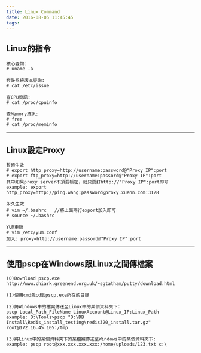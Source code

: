 ```yaml
---
title: Linux Command
date: 2016-08-05 11:45:45
tags:
---
```



Linux的指令 
---
    核心查詢: 
    # uname -a
  
    套裝系統版本查詢:
    # cat /etc/issue

    查CPU資訊:
    # cat /proc/cpuinfo

    查Memory資訊:
    # free
    # cat /proc/meminfo

---
Linux設定Proxy
---
    暫時生效
    # export http_proxy=http://username:password@"Proxy IP":port
    # export ftp_proxy=http://username:passord@"Proxy IP":port
    其中如果proxy server不須要帳密，就只要打http://"Proxy IP":port即可
    example: export http_proxy=http://ping.wang:password@proxy.xuenn.com:3128
  
    永久生效
    # vim ~/.bashrc   //將上面兩行export加入即可
    # source ~/.bashrc
  
    YUM更新
    # vim /etc/yum.conf
    加入: proxy=http://username:passord@"Proxy IP":port

---
使用pscp在Windows跟Linux之間傳檔案
---

    (0)Download pscp.exe
    http://www.chiark.greenend.org.uk/~sgtatham/putty/download.html

    (1)使用cmd先cd到pscp.exe所在的目錄

    (2)將Windows中的檔案傳送至Linux中的某個資料夾下:
    pscp Local_Path_FileName LinuxAccount@Linux_IP:Linux_Path
    example: D:\Tools>pscp "D:\DB Install\Redis_install_testing\redis320_install.tar.gz" root@172.16.45.105:/tmp

    (3)將Linux中的某個資料夾下的某檔案傳送至Windows中的某個資料夾下:
    example: pscp root@xxx.xxx.xxx.xxx:/home/uploads/123.txt c:\

